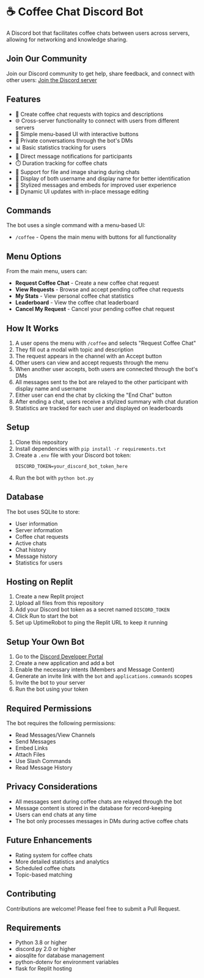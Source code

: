 # ☕ Coffee Chat Discord Bot

A Discord bot that facilitates coffee chats between users across servers, allowing for networking and knowledge sharing.

## Join Our Community

Join our Discord community to get help, share feedback, and connect with other users:
[Join the Discord server](https://discord.gg/KGE8BfruV4)

## Features

- 🔄 Create coffee chat requests with topics and descriptions
- 🌐 Cross-server functionality to connect with users from different servers
- 👥 Simple menu-based UI with interactive buttons
- 💬 Private conversations through the bot's DMs
- 📊 Basic statistics tracking for users
- 🔔 Direct message notifications for participants
- ⏱️ Duration tracking for coffee chats
- 📁 Support for file and image sharing during chats
- 👤 Display of both username and display name for better identification
- 🎨 Stylized messages and embeds for improved user experience
- 🔄 Dynamic UI updates with in-place message editing

## Commands

The bot uses a single command with a menu-based UI:

- `/coffee` - Opens the main menu with buttons for all functionality

## Menu Options

From the main menu, users can:
- **Request Coffee Chat** - Create a new coffee chat request
- **View Requests** - Browse and accept pending coffee chat requests
- **My Stats** - View personal coffee chat statistics
- **Leaderboard** - View the coffee chat leaderboard
- **Cancel My Request** - Cancel your pending coffee chat request

## How It Works

1. A user opens the menu with `/coffee` and selects "Request Coffee Chat"
2. They fill out a modal with topic and description
3. The request appears in the channel with an Accept button
4. Other users can view and accept requests through the menu
5. When another user accepts, both users are connected through the bot's DMs
6. All messages sent to the bot are relayed to the other participant with display name and username
7. Either user can end the chat by clicking the "End Chat" button
8. After ending a chat, users receive a stylized summary with chat duration
9. Statistics are tracked for each user and displayed on leaderboards

## Setup

1. Clone this repository
2. Install dependencies with `pip install -r requirements.txt`
3. Create a `.env` file with your Discord bot token:
   ```
   DISCORD_TOKEN=your_discord_bot_token_here
   ```
4. Run the bot with `python bot.py`

## Database

The bot uses SQLite to store:
- User information
- Server information
- Coffee chat requests
- Active chats
- Chat history
- Message history
- Statistics for users

## Hosting on Replit

1. Create a new Replit project
2. Upload all files from this repository
3. Add your Discord bot token as a secret named `DISCORD_TOKEN`
4. Click Run to start the bot
5. Set up UptimeRobot to ping the Replit URL to keep it running

## Setup Your Own Bot

1. Go to the [Discord Developer Portal](https://discord.com/developers/applications)
2. Create a new application and add a bot
3. Enable the necessary intents (Members and Message Content)
4. Generate an invite link with the `bot` and `applications.commands` scopes
5. Invite the bot to your server
6. Run the bot using your token

## Required Permissions

The bot requires the following permissions:
- Read Messages/View Channels
- Send Messages
- Embed Links
- Attach Files
- Use Slash Commands
- Read Message History

## Privacy Considerations

- All messages sent during coffee chats are relayed through the bot
- Message content is stored in the database for record-keeping
- Users can end chats at any time
- The bot only processes messages in DMs during active coffee chats

## Future Enhancements

- Rating system for coffee chats
- More detailed statistics and analytics
- Scheduled coffee chats
- Topic-based matching

## Contributing

Contributions are welcome! Please feel free to submit a Pull Request.

## Requirements

- Python 3.8 or higher
- discord.py 2.0 or higher
- aiosqlite for database management
- python-dotenv for environment variables
- flask for Replit hosting
